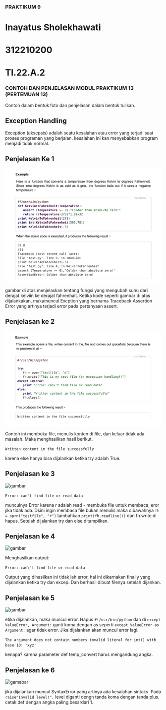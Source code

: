 ### PRAKTIKUM 9
# Inayatus Sholekhawati
# 312210200
# TI.22.A.2

### CONTOH DAN PENJELASAN MODUL PRAKTIKUM 13 (PERTEMUAN 13)
Contoh dalam bentuk foto dan penjelasan dalam bentuk tulisan.

## Exception Handling
Exception (eksepsis) adalah seatu kesalahan atau error yang terjadi saat proses programan yang berjalan. kesalahan ini kan menyebabkan program menjadi tidak normal.

## Penjelasan Ke 1
![gambar](foto/iny1.jpeg)

gambar di atas menjelaskan tentang fungsi yang mengubah suhu dari derajat kelviin ke derajat fahrenhait. Ketika kode seperti gambar di atas dijalankakan, makamuncul Excption yang bernama Traceback Assertion Error yang artinya terjadi error pada pertanyaan assert.

## Penjelasan ke 2
![gambar](foto/iny2.jpeg)

Contoh ini membuka file, menulis konten di file, dan keluar tidak ada masalah. Maka menghasilkan hasil berikut.

```Written content in the file successfully```

karena else hanya bisa dijalankan ketika try adalah True.

## Penjelasan ke 3
![gambar](foto/iny3.jpeg)

```Error: can't find file or read data```

munculnya Error karena r adalah read - membuka file untuk membaca, eror jika tidak ada. Dsini ingin membaca file bukan menulis maka dibawahnya ``fh = oprn("testfile", "r")`` tambahkan ``print(fh.readline())`` dan fh.write di hapus. Setelah dijalankan try dan else ditampilkan.

## Penjelasan ke 4
![gambar](foto/iny5.jpeg)

Menghasilkan output:

```Error: can\'t find file or read data```

Output yang dihasilkan ini tidak lah error, hal ini dikarnakan finally yang dijalankan ketika try dan excep. Dan berhasil dibuat filenya setelah dijankan.

## Penjelasan ke 5
![gambar](foto/iny4.jpeg)

etika dijalankan, maka muncul error. Hapus ``#!/usr/bin/python`` dan di ``except ValueError, Argument:`` ganti koma dengan as seperti ``except ValueError as Argument:`` agar tidak error. Jika dijalankan akan muncul error lagi.

```The argument does not contain numbers invalid literal for int() with base 10: 'xyz'```

kenapa? karena parameter def temp_convert harus mengandung angka.

## Penjelasan ke 6
![gamabar](foto/iny6.jpeg)

jika dijalankan muncul SyntaxError yang artinya ada kesalahan sintaks. Pada ``raise"Invalid level!",`` level diganti dengn tanda koma dengan tanda plus. cetak def dengan angka paling besardari 1.